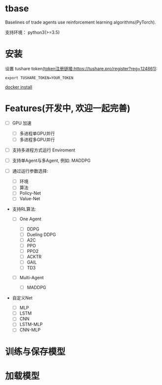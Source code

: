 # tbase

Baselines of trade agents use reinforcement learning algorithms(PyTorch).

支持环境： python3(>=3.5)

# 安装

设置 tushare token[(token注册链接:https://tushare.pro/register?reg=124861)](https://tushare.pro/register?reg=124861):

```
export TUSHARE_TOKEN=YOUR_TOKEN
```

[docker install](https://docs.docker.com/install/)

# Features(开发中, 欢迎一起完善)

- [ ] GPU 加速

  - [ ] 多进程单GPU并行
  - [ ] 多进程多GPU并行

- [ ] 支持多进程方式运行 Enviroment
- [ ] 支持单Agent与多Agent, 例如: MADDPG
- [ ] 通过运行参数选择:

  - [ ] 环境
  - [ ] 算法
  - [ ] Policy-Net
  - [ ] Value-Net

- 支持RL算法:

  - [ ] One Agent

    - [ ] DDPG
    - [ ] Dueling DDPG
    - [ ] A2C
    - [ ] PPO
    - [ ] PPO2
    - [ ] ACKTR
    - [ ] GAIL
    - [ ] TD3

  - [ ] Multi-Agent

    - [ ] MADDPG

- 自定义Net

  - [ ] MLP
  - [ ] LSTM
  - [ ] CNN
  - [ ] LSTM-MLP
  - [ ] CNN-MLP

# 训练与保存模型

# 加载模型
